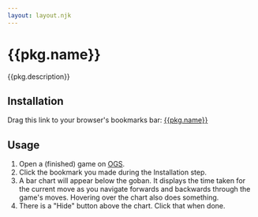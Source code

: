 ```yaml
---
layout: layout.njk
---
```


# {{pkg.name}}

{{pkg.description}}

## Installation

Drag this link to your browser's bookmarks bar: <a href="javascript:void {{code}}">{{pkg.name}}</a>

## Usage

1. Open a (finished) game on [OGS](https://online-go.com/).
2. Click the bookmark you made during the Installation step.
3. A bar chart will appear below the goban. It displays the time taken for the current move as you navigate forwards and backwards through the game's moves. Hovering over the chart also does something.
4. There is a "Hide" button above the chart. Click that when done.

